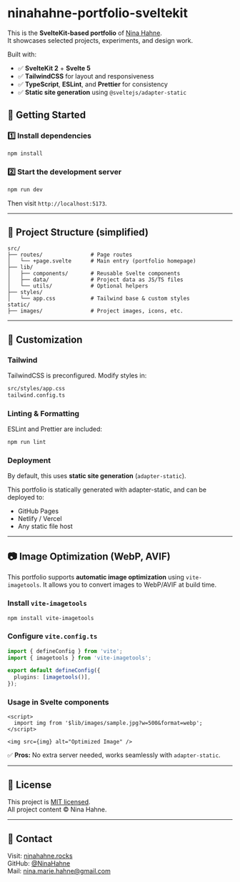 # ninahahne-portfolio-sveltekit

This is the **SvelteKit-based portfolio** of [Nina Hahne](https://ninahahne.rocks).  
It showcases selected projects, experiments, and design work.

Built with:

- ✅ **SvelteKit 2** + **Svelte 5**
- ✅ **TailwindCSS** for layout and responsiveness
- ✅ **TypeScript**, **ESLint**, and **Prettier** for consistency
- ✅ **Static site generation** using `@sveltejs/adapter-static`

## 🚀 Getting Started

### 1️⃣ Install dependencies

```bash
npm install
```

### 2️⃣ Start the development server

```bash
npm run dev
```

Then visit `http://localhost:5173`.

---

## 📂 Project Structure (simplified)

```
src/
├── routes/               # Page routes
│   └── +page.svelte      # Main entry (portfolio homepage)
├── lib/
│   ├── components/       # Reusable Svelte components
│   ├── data/             # Project data as JS/TS files
│   └── utils/            # Optional helpers
├── styles/
│   └── app.css           # Tailwind base & custom styles
static/
├── images/               # Project images, icons, etc.
```

---

## 📌 Customization

### Tailwind

TailwindCSS is preconfigured. Modify styles in:

```bash
src/styles/app.css
tailwind.config.ts
```

### Linting & Formatting

ESLint and Prettier are included:

```bash
npm run lint
```

### Deployment

By default, this uses **static site generation** (`adapter-static`).

This portfolio is statically generated with adapter-static, and can be deployed to:

- GitHub Pages
- Netlify / Vercel
- Any static file host

---

## 📷 Image Optimization (WebP, AVIF)

This portfolio supports **automatic image optimization** using `vite-imagetools`. It allows you to convert images to WebP/AVIF at build time.

### Install `vite-imagetools`

```bash
npm install vite-imagetools
```

### Configure `vite.config.ts`

```ts
import { defineConfig } from 'vite';
import { imagetools } from 'vite-imagetools';

export default defineConfig({
  plugins: [imagetools()],
});
```

### Usage in Svelte components

```svelte
<script>
  import img from '$lib/images/sample.jpg?w=500&format=webp';
</script>

<img src={img} alt="Optimized Image" />
```

✅ **Pros:** No extra server needed, works seamlessly with `adapter-static`.

---

## 📄 License

This project is [MIT licensed](https://opensource.org/license/mit/).  
All project content © Nina Hahne.

---

## 👋 Contact

Visit: [ninahahne.rocks](https://ninahahne.rocks)  
GitHub: [@NinaHahne](https://github.com/NinaHahne)  
Mail: [nina.marie.hahne@gmail.com](mailto:nina.marie.hahne@gmail.com)
